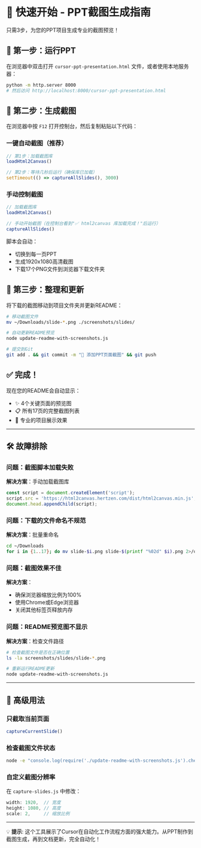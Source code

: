 # 🚀 快速开始 - PPT截图生成指南

只需3步，为您的PPT项目生成专业的截图预览！

## 🎯 第一步：运行PPT
在浏览器中双击打开 `cursor-ppt-presentation.html` 文件，或者使用本地服务器：
```bash
python -m http.server 8000
# 然后访问 http://localhost:8000/cursor-ppt-presentation.html
```

## 📸 第二步：生成截图
在浏览器中按 `F12` 打开控制台，然后复制粘贴以下代码：

### 一键自动截图（推荐）
```javascript
// 第1步：加载截图库
loadHtml2Canvas()

// 第2步：等待几秒后运行（确保库已加载）
setTimeout(() => captureAllSlides(), 3000)
```

### 手动控制截图
```javascript
// 加载截图库
loadHtml2Canvas()

// 手动开始截图（在控制台看到"✅ html2canvas 库加载完成！"后运行）
captureAllSlides()
```

脚本会自动：
- 切换到每一页PPT
- 生成1920x1080高清截图
- 下载17个PNG文件到浏览器下载文件夹

## 🔄 第三步：整理和更新
将下载的截图移动到项目文件夹并更新README：

```bash
# 移动截图文件
mv ~/Downloads/slide-*.png ./screenshots/slides/

# 自动更新README预览
node update-readme-with-screenshots.js

# 提交到Git
git add . && git commit -m "📸 添加PPT页面截图" && git push
```

## ✅ 完成！

现在您的README会自动显示：
- ✨ 4个关键页面的预览图
- 📋 所有17页的完整截图列表
- 🎯 专业的项目展示效果

---

## 🛠️ 故障排除

### 问题：截图脚本加载失败
**解决方案**：手动加载截图库
```javascript
const script = document.createElement('script');
script.src = 'https://html2canvas.hertzen.com/dist/html2canvas.min.js';
document.head.appendChild(script);
```

### 问题：下载的文件命名不规范
**解决方案**：批量重命名
```bash
cd ~/Downloads
for i in {1..17}; do mv slide-$i.png slide-$(printf "%02d" $i).png 2>/dev/null; done
```

### 问题：截图效果不佳
**解决方案**：
- 确保浏览器缩放比例为100%
- 使用Chrome或Edge浏览器
- 关闭其他标签页释放内存

### 问题：README预览图不显示
**解决方案**：检查文件路径
```bash
# 检查截图文件是否在正确位置
ls -la screenshots/slides/slide-*.png

# 重新运行README更新
node update-readme-with-screenshots.js
```

---

## 🌟 高级用法

### 只截取当前页面
```javascript
captureCurrentSlide()
```

### 检查截图文件状态
```bash
node -e "console.log(require('./update-readme-with-screenshots.js').checkScreenshots())"
```

### 自定义截图分辨率
在 `capture-slides.js` 中修改：
```javascript
width: 1920,  // 宽度
height: 1080, // 高度
scale: 2,     // 缩放比例
```

---

💡 **提示**: 这个工具展示了Cursor在自动化工作流程方面的强大能力。从PPT制作到截图生成，再到文档更新，完全自动化！ 